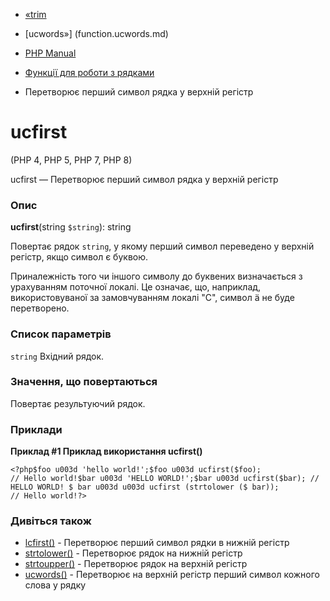 - [«trim](function.trim.md)
- [ucwords»] (function.ucwords.md)

- [PHP Manual](index.md)
- [Функції для роботи з рядками](ref.strings.md)
- Перетворює перший символ рядка у верхній регістр

# ucfirst

(PHP 4, PHP 5, PHP 7, PHP 8)

ucfirst — Перетворює перший символ рядка у верхній регістр

### Опис

**ucfirst**(string `$string`): string

Повертає рядок `string`, у якому перший символ переведено у верхній
регістр, якщо символ є буквою.

Приналежність того чи іншого символу до буквених визначається з урахуванням
поточної локалі. Це означає, що, наприклад, використовуваної за замовчуванням
локалі "C", символ ä не буде перетворено.

### Список параметрів

`string`
Вхідний рядок.

### Значення, що повертаються

Повертає результуючий рядок.

### Приклади

**Приклад #1 Приклад використання **ucfirst()****

` <?php$foo u003d 'hello world!';$foo u003d ucfirst($foo); // Hello world!$bar u003d 'HELLO WORLD!';$bar u003d ucfirst($bar); // HELLO WORLD! $ bar u003d u003d ucfirst (strtolower ($ bar)); // Hello world!?> `

### Дивіться також

- [lcfirst()](function.lcfirst.md) - Перетворює перший символ
рядки в нижній регістр
- [strtolower()](function.strtolower.md) - Перетворює рядок на
нижній регістр
- [strtoupper()](function.strtoupper.md) - Перетворює рядок на
верхній регістр
- [ucwords()](function.ucwords.md) - Перетворює на верхній регістр
перший символ кожного слова у рядку

